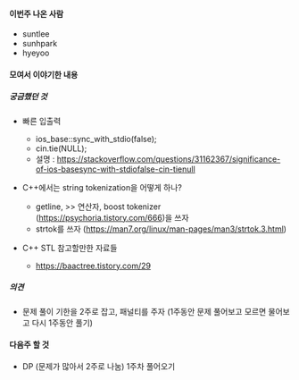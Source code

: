 #### 이번주 나온 사람
- suntlee
- sunhpark
- hyeyoo

#### 모여서 이야기한 내용

##### 궁금했던 것
- 빠른 입출력
  - ios_base::sync_with_stdio(false);
  - cin.tie(NULL);
  - 설명 : https://stackoverflow.com/questions/31162367/significance-of-ios-basesync-with-stdiofalse-cin-tienull

- C++에서는 string tokenization을 어떻게 하나?
  - getline, >> 연산자, boost tokenizer (https://psychoria.tistory.com/666)을 쓰자
  - strtok를 쓰자 (https://man7.org/linux/man-pages/man3/strtok.3.html)
  
- C++ STL 참고할만한 자료들
  - https://baactree.tistory.com/29
  
##### 의견
  - 문제 풀이 기한을 2주로 잡고, 패널티를 주자 (1주동안 문제 풀어보고 모르면 물어보고 다시 1주동안 풀기)
  
#### 다음주 할 것
- DP (문제가 많아서 2주로 나눔) 1주차 풀어오기
